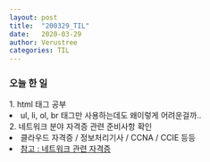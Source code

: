 ```yaml
---
layout: post
title:  "200329_TIL"
date:   2020-03-29
author: Verustree
categories: TIL
---
```


<h3>오늘 한 일</h3>
1. html 태그 공부
<li>ul, li, ol, br 태그만 사용하는데도 왜이렇게 어려운걸까..</li>
2. 네트워크 분야 자격증 관련 준비사항 확인
<li>클라우드 자격증 / 정보처리기사 / CCNA / CCIE 등등</li>
<li><a href = "https://brunch.co.kr/@topasvga/954">참고 : 네트워크 관련 자격증</a></li>
